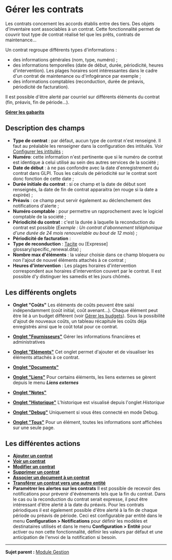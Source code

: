Gérer les contrats
==================

Les contrats concernent les accords établis entre des tiers. Des objets d'inventaire sont associables à un contrat. Cette fonctionnalité permet de couvrir tout type de contrat réalisé tel que les prêts, contrats de
maintenance...

Un contrat regroupe différents types d'informations :

-   des informations générales (nom, type, numéro) ;
-   des informations temporelles (date de début, durée, périodicité, heures d'intervention). Les plages horaires sont intéressantes dans le cadre d'un contrat de maintenance ou d'infogérance par exemple ;
-   des informations comptables (reconduction, durée de préavis, périodicité de facturation).

Il est possible d'être alerté par courriel sur différents éléments du contrat (fin, préavis, fin de période...).

**[Gérer les gabarits](index.php?fr/Les_différentes_actions/Gérer_les_gabarits.md)**

Description des champs
----------------------
-   **Type de contrat** : par défaut, aucun type de contrat n'est renseigné. Il faut au préalable les renseigner dans la configuration des intitulés. Voir [Configurer les intitulés](config_dropdown.html "Les intitulés se configurent depuis le menu Configuration > Intitulés") ;
-   **Numéro**: cette information n'est pertinente que si le numéro de contrat est identique à celui utilisé au sein des autres services de la société ;
-   **Date de début** : à ne pas confondre avec la date d'enregistrement du contrat dans GLPI. Tous les calculs de périodicité sur le contrat sont donc fonction de cette date ;
-   **Durée initiale du contrat** : si ce champ et la date de début sont renseignés, la date de fin de contrat apparaitra (en rouge si la date a expirée) ;
-   **Préavis** : ce champ peut servir également au déclenchement des notifications d'alerte ;
-   **Numéro comptable** : pour permettre un rapprochement avec le logiciel comptable de la société ;
-   **Périodicité du contrat** : c'est la durée à laquelle la reconduction du contrat est possible (*Exemple : Un contrat d'abonnement téléphonique d'une durée de 24 mois renouvelable au bout de 12 mois*) ;
-   **Périodicité de facturation** :
-   **Type de reconduction** : [Tacite](glossary/evergreen.dita) ou [Expresse] glossary/specific_renewal.dita) ;
-   **Nombre max d'éléments** : la valeur choisie dans ce champ bloquera ou non l'ajout de nouvel éléments attachés à ce contrat ;
-   **Heures d'intervention** : Les plages horaires d'intervention correspondent aux horaires d'intervention couvert par le contrat. Il est possible d'y distinguer les samedis et les jours chômés.

Les différents onglets
----------------------
-   **Onglet "Coûts"**
    Les éléments de coûts peuvent être saisi indépendamment (coût initial, coût avenant...).
    Chaque élément peut être lié à un budget différent (voir [Gérer les budgets](index.php?fr/05_Module_Gestion/02_Budgets.md "Les budgets sont gérés depuis le menu Gestion > Budgets")).
    Sous la possibilité d'ajout de nouveaux coûts, un tableau récapitule les coûts déja enregistrés ainsi que le coût total pour ce contrat.

-   **[Onglet "Fournisseurs"](index.php?fr/Les_différents_onglets/Onglet_Fournisseurs.md)**
    Gérer les informations financières et administratives

-   **[Onglet "Eléments"](index.php?fr/Les_différents_onglets/Onglet_Eléments.md)**
    Cet onglet permet d'ajouter et de visualiser les éléments attachés à ce contrat.
    
-   **[Onglet "Documents"](index.php?fr/Les_différents_onglets/Onglet_Documents.md)**

-   **[Onglet "Liens"](index.php?fr/Les_différents_onglets/Onglet_Liens.md)**
     Pour certains éléments, les liens externes se gèrent depuis le menu ***Liens externes***

-   **[Onglet "Notes"](index.php?fr/Les_différents_onglets/Onglet_Notes.md)**

-   **[Onglet "Historique"](index.php?fr/Les_différents_onglets/Onglet_Historique.md)**
     L'historique est visualisé depuis l'onglet *Historique*

-   **[Onglet "Debug"](index.php?fr/Les_différents_onglets/Onglet_Debug.md)**
    Uniquement si vous êtes connecté en mode Debug.

-   **[Onglet "Tous"](index.php?fr/Les_différents_onglets/Onglet_Tous.md)**
     Pour un élément, toutes les informations sont affichées sur une seule page.


Les différentes actions
-----------------------
-   **[Ajouter un contrat](index.php?fr/Les_différentes_actions/Créer_un_nouvel_objet.md)**
-   **[Voir un contrat](index.php?fr/Les_différentes_actions/Visualiser_un_objet.md)**
-   **[Modifier un contrat](index.php?fr/Les_différentes_actions/Modifier_un_objet.md)**
-   **[Supprimer un contrat](index.php?fr/Les_différentes_actions/Supprimer_un_objet.md)**
-   **[Associer un document à un contrat](index.php?fr/Les_différentes_actions/Lier_un_document_à_un_objet.md)**
-   **[Transférer un contrat vers une autre entité](index.php?fr/Les_différentes_actions/Transférer_un_objet.md)**
-   **Paramétrer les alertes sur les contrats**
    Il est possible de recevoir des notifications pour prévenir d'événements tels que la fin du contrat.
    Dans le cas ou la reconduction du contrat serait expresse, il peut être intéressant d'être alerté à la date du préavis. Pour les contrats périodiques il est également possible d'être alerté à la
    fin de chaque période ou préavis de période.
    Ceci est configurable par entité dans le menu **Configuration > Notifications** pour définir les modèles et destinataires utilisés et dans le menu **Configuration > Entité** pour activer ou non cette fonctionnalité, définir les valeurs par défaut et une anticipation de l'envoi de la notification si besoin.

--------
**Sujet parent :** [Module Gestion](index.php?fr/05_Module_Gestion/01_Module_Gestion.md "Le module Gestion permet aux utilisateurs de gérer les contacts, les fournisseurs, les budgets, les contrats et les documents")
